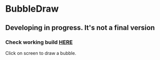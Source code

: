 # BubbleDraw
## Developing in progress. It's not a final version
### Check working build [HERE](https://lkister.github.io/BubbleDraw/)

Click on screen to draw a bubble. 
